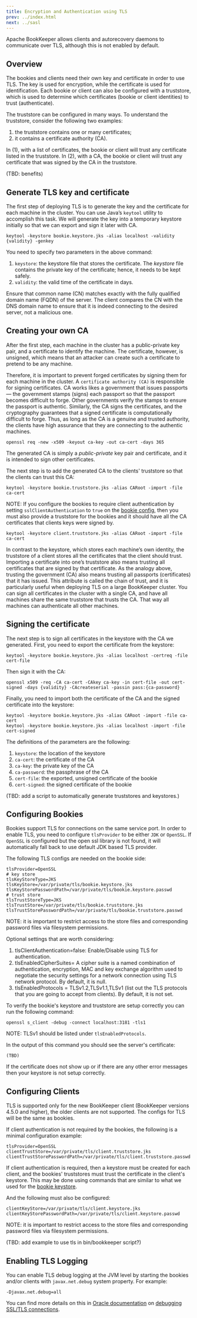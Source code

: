 ```yaml
---
title: Encryption and Authentication using TLS
prev: ../index.html
next: ../sasl
---
```


Apache BookKeeper allows clients and autorecovery daemons to communicate over TLS, although this is not enabled by default.

## Overview

The bookies and clients need their own key and certificate in order to use TLS. The key is used for encryption, while the
certificate is used for identification. Each bookie or client can also be configured with a truststore, which is used to
determine which certificates (bookie or client identities) to trust (authenticate).

The truststore can be configured in many ways. To understand the truststore, consider the following two examples:

1. the truststore contains one or many certificates;
2. it contains a certificate authority (CA).

In (1), with a list of certificates, the bookie or client will trust any certificate listed in the truststore.
In (2), with a CA, the bookie or client will trust any certificate that was signed by the CA in the truststore.

(TBD: benefits)

## <a name="bookie-keystore"></a> Generate TLS key and certificate

The first step of deploying TLS is to generate the key and the certificate for each machine in the cluster.
You can use Java’s `keytool` utility to accomplish this task. We will generate the key into a temporary keystore
initially so that we can export and sign it later with CA.

    keytool -keystore bookie.keystore.jks -alias localhost -validity {validity} -genkey


You need to specify two parameters in the above command:

1. `keystore`: the keystore file that stores the certificate. The *keystore* file contains the private key of
    the certificate; hence, it needs to be kept safely.
2. `validity`: the valid time of the certificate in days.

<div class="alert alert-success">
Ensure that common name (CN) matches exactly with the fully qualified domain name (FQDN) of the server.
The client compares the CN with the DNS domain name to ensure that it is indeed connecting to the desired server, not a malicious one.
</div>

## Creating your own CA

After the first step, each machine in the cluster has a public-private key pair, and a certificate to identify the machine.
The certificate, however, is unsigned, which means that an attacker can create such a certificate to pretend to be any machine.

Therefore, it is important to prevent forged certificates by signing them for each machine in the cluster.
A `certificate authority (CA)` is responsible for signing certificates. CA works likes a government that issues passports —
the government stamps (signs) each passport so that the passport becomes difficult to forge. Other governments verify the stamps
to ensure the passport is authentic. Similarly, the CA signs the certificates, and the cryptography guarantees that a signed
certificate is computationally difficult to forge. Thus, as long as the CA is a genuine and trusted authority, the clients have
high assurance that they are connecting to the authentic machines.

    openssl req -new -x509 -keyout ca-key -out ca-cert -days 365

The generated CA is simply a *public-private* key pair and certificate, and it is intended to sign other certificates.

The next step is to add the generated CA to the clients' truststore so that the clients can trust this CA:

    keytool -keystore bookie.truststore.jks -alias CARoot -import -file ca-cert

NOTE: If you configure the bookies to require client authentication by setting `sslClientAuthentication` to `true` on the
[bookie config](../../reference/config), then you must also provide a truststore for the bookies and it should have all the CA
certificates that clients keys were signed by.

    keytool -keystore client.truststore.jks -alias CARoot -import -file ca-cert

In contrast to the keystore, which stores each machine’s own identity, the truststore of a client stores all the certificates
that the client should trust. Importing a certificate into one’s truststore also means trusting all certificates that are signed
by that certificate. As the analogy above, trusting the government (CA) also means trusting all passports (certificates) that
it has issued. This attribute is called the chain of trust, and it is particularly useful when deploying TLS on a large BookKeeper cluster.
You can sign all certificates in the cluster with a single CA, and have all machines share the same truststore that trusts the CA.
That way all machines can authenticate all other machines.

## Signing the certificate

The next step is to sign all certificates in the keystore with the CA we generated. First, you need to export the certificate from the keystore:

    keytool -keystore bookie.keystore.jks -alias localhost -certreq -file cert-file

Then sign it with the CA:

    openssl x509 -req -CA ca-cert -CAkey ca-key -in cert-file -out cert-signed -days {validity} -CAcreateserial -passin pass:{ca-password}

Finally, you need to import both the certificate of the CA and the signed certificate into the keystore:

    keytool -keystore bookie.keystore.jks -alias CARoot -import -file ca-cert
    keytool -keystore bookie.keystore.jks -alias localhost -import -file cert-signed

The definitions of the parameters are the following:

1. `keystore`: the location of the keystore
2. `ca-cert`: the certificate of the CA
3. `ca-key`: the private key of the CA
4. `ca-password`: the passphrase of the CA
5. `cert-file`: the exported, unsigned certificate of the bookie
6. `cert-signed`: the signed certificate of the bookie

(TBD: add a script to automatically generate truststores and keystores.)

## Configuring Bookies

Bookies support TLS for connections on the same service port. In order to enable TLS, you need to configure `tlsProvider` to be either
`JDK` or `OpenSSL`. If `OpenSSL` is configured but the open ssl library is not found, it will automatically fall back to use default
JDK based TLS provider.

The following TLS configs are needed on the bookie side:

    tlsProvider=OpenSSL
    # key store
    tlsKeyStoreType=JKS
    tlsKeyStore=/var/private/tls/bookie.keystore.jks
    tlsKeyStorePasswordPath=/var/private/tls/bookie.keystore.passwd
    # trust store
    tlsTrustStoreType=JKS
    tlsTrustStore=/var/private/tls/bookie.truststore.jks
    tlsTrustStorePasswordPath=/var/private/tls/bookie.truststore.passwd

NOTE: it is important to restrict access to the store files and corresponding password files via filesystem permissions.

Optional settings that are worth considering:

1. tlsClientAuthentication=false: Enable/Disable using TLS for authentication.
2. tlsEnabledCipherSuites= A cipher suite is a named combination of authentication, encryption, MAC and key exchange
    algorithm used to negotiate the security settings for a network connection using TLS network protocol. By default,
    it is null.
3. tlsEnabledProtocols = TLSv1.2,TLSv1.1,TLSv1 (list out the TLS protocols that you are going to accept from clients).
    By default, it is not set.

To verify the bookie's keystore and truststore are setup correctly you can run the following command:

    openssl s_client -debug -connect localhost:3181 -tls1

NOTE: TLSv1 should be listed under `tlsEnabledProtocols`.

In the output of this command you should see the server's certificate:

    (TBD)

If the certificate does not show up or if there are any other error messages then your keystore is not setup correctly.

## Configuring Clients

TLS is supported only for the new BookKeeper client (BookKeeper versions 4.5.0 and higher), the older clients are not
supported. The configs for TLS will be the same as bookies.

If client authentication is not required by the bookies, the following is a minimal configuration example:

    tlsProvider=OpenSSL
    clientTrustStore=/var/private/tls/client.truststore.jks
    clientTrustStorePasswordPath=/var/private/tls/client.truststore.passwd

If client authentication is required, then a keystore must be created for each client, and the bookies' truststores must
trust the certificate in the client's keystore. This may be done using commands that are similar to what we used for
the [bookie keystore](#bookie-keystore).

And the following must also be configured:

    clientKeyStore=/var/private/tls/client.keystore.jks
    clientKeyStorePasswordPath=/var/private/tls/client.keystore.passwd

NOTE: it is important to restrict access to the store files and corresponding password files via filesystem permissions.

(TBD: add example to use tls in bin/bookkeeper script?)

## Enabling TLS Logging

You can enable TLS debug logging at the JVM level by starting the bookies and/or clients with `javax.net.debug` system property. For example:

    -Djavax.net.debug=all

You can find more details on this in [Oracle documentation](http://docs.oracle.com/javase/8/docs/technotes/guides/security/jsse/ReadDebug.html) on
[debugging SSL/TLS connections](http://docs.oracle.com/javase/8/docs/technotes/guides/security/jsse/ReadDebug.html).



